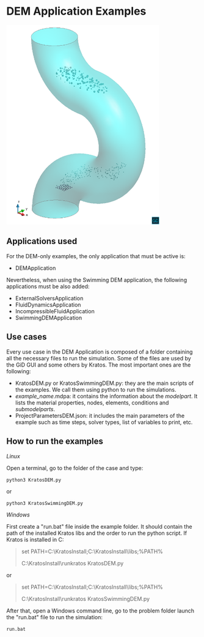 # DEM Application Examples

[<img
  src="main_data/swimming_dem2.png?raw=true"
  width="400"
  title="Angle of repose test. DEMs rising.">
](main_data/swimming_dem2.png)

## Applications used

For the DEM-only examples, the only application that must be active is:

* DEMApplication

Nevertheless, when using the Swimming DEM application, the following applications must be also added:

* ExternalSolversApplication
* FluidDynamicsApplication
* IncompressibleFluidApplication
* SwimmingDEMApplication

## Use cases

Every use case in the DEM Application is composed of a folder containing all the necessary files to run the simulation. Some of the files are used by the GiD GUI and some others by Kratos. The most important ones are the following:

* KratosDEM.py or KratosSwimmingDEM.py: they are the main scripts of the examples. We call them using python to run the simulations. 
* _example\_name_.mdpa: it contains the information about the _modelpart_. It lists the material properties, nodes, elements, conditions and _submodelparts_.
* ProjectParametersDEM.json: it includes the main parameters of the example such as time steps, solver types, list of variables to print, etc.

## How to run the examples

*Linux*

Open a terminal, go to the folder of the case and type:

>
    python3 KratosDEM.py

or

>
    python3 KratosSwimmingDEM.py


*Windows*

First create a "run.bat" file inside the example folder. It should contain the path of the installed Kratos libs and the order to run the python script. If Kratos is installed in C:

> set PATH=C:\\KratosInstall;C:\\KratosInstall\\libs;%PATH%
>
> C:\\KratosInstall\\runkratos KratosDEM.py

or

> set PATH=C:\\KratosInstall;C:\\KratosInstall\\libs;%PATH%
>
> C:\\KratosInstall\\runkratos KratosSwimmingDEM.py

After that, open a Windows command line, go to the problem folder launch the "run.bat" file to run the simulation:

>
    run.bat

